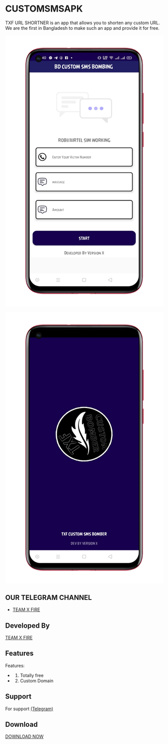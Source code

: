 # CUSTOMSMSAPK

  TXF URL SHORTNER is an app that allows you to shorten any custom URL. We are the first in Bangladesh to make such an app and provide it for free.

   

 ![Logo](1685785451698_100.PNG) 

 ![Logo](1685785326411_100.PNG) 
  

  

  

 ## OUR TELEGRAM CHANNEL

  

 - [TEAM X FIRE](https://t.me/TXF2022) 

  

  

 ## Developed By

  

  

 <a href="https://www.facebook.com/team.x.fire.official">TEAM X FIRE</a> 

  

  

 ## Features 

  

  

  

 Features:  

 - 1) Totally free

 - 2) Custom Domain

  

  

  

  

 ## Support 

  

 For support <a href="https://t.me/CyberExpertMamun">(Telegram)</a>

  

  

 ## Download  

 <a href="https://github.com/teamxfire/TXF-URL-SHORTNER/raw/main/TXF%20URL%20SHORTNER.apk">DOWNLOAD NOW</a> 

 


